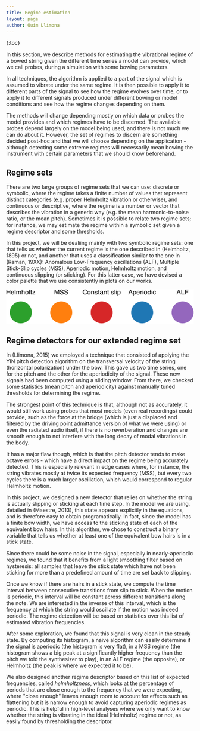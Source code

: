 ```yaml
---
title: Regime estimation
layout: page
author: Quim Llimona
---
```


{:toc}

In this section, we describe methods for estimating the vibrational regime of a bowed string given the different time series a model can provide, which we call probes, during a simulation with some bowing parameters.

In all techniques, the algorithm is applied to a part of the signal which is assumed to vibrate under the same regime. It is then possible to apply it to different parts of the signal to see how the regime evolves over time, or to apply it to different signals produced under different bowing or model conditions and see how the regime changes depending on them.

The methods will change depending mostly on which data or probes the model provides and which regimes have to be discerned. The available probes depend largely on the model being used, and there is not much we can do about it. However, the set of regimes to discern are something decided post-hoc and that we will choose depending on the application - although detecting some extreme regimes will necessarily mean bowing the instrument with certain parameters that we should know beforehand. 

## Regime sets

There are two large groups of regime sets that we can use: discrete or symbolic, where the regime takes a finite number of values that represent distinct categories (e.g. proper Helmholtz vibration or otherwise), and continuous or descriptive, where the regime is a number or vector that describes the vibration in a generic way (e.g. the mean harmonic-to-noise ratio, or the mean pitch). Sometimes it is possible to relate two regime sets; for instance, we may estimate the regime within a symbolic set given a regime descriptor and some thresholds.

In this project, we will be dealiing mainly with two symbolic regime sets: one that tells us whether the current regime is the one described in (Helmholtz, 1895) or not, and another that uses a classification similar to the one in (Raman, 19XX): Anomalous Low-Frequency oscillations (ALF), Multiple Stick-Slip cycles (MSS), Aperiodic motion, Helmholtz motion, and continuous slipping (or sticking). For this latter case, we have devised a color palette that we use consistently in plots on our works.

![The color palette used when representing our regime set](img/colormap.png)

## Regime detectors for our extended regime set 

In (Llimona, 2015) we employed a technique that consisted of applying the YIN pitch detection algorithm on the transversal velocity of the string (horizontal polarization) under the bow. This gave us two time series, one for the pitch and the other for the aperiodicity of the signal. These new signals had been computed using a sliding window. From there, we checked some statistics (mean pitch and aperiodicity) against manually tuned thresholds for determining the regime.

The strongest point of this technique is that, although not as accurately, it would still work using probes that most models (even real recordings) could provide, such as the force at the bridge (which is just a displaced and filtered by the driving point admittance version of what we were using) or even the radiated audio itself, if there is no reverberation and changes are smooth enough to not interfere with the long decay of modal vibrations in the body.

It has a major flaw though, which is that the pitch detector tends to make octave errors - which have a direct impact on the regime being accurately detected. This is especially relevant in edge cases where, for instance, the string vibrates mostly at twice its expected frequency (MSS), but every two cycles there is a much larger oscillation, which would correspond to regular Helmholtz motion.

In this project, we designed a new detector that relies on whether the string is actually slipping or sticking at each time step. In the model we are using, detailed in (Maestre, 2013), this state appears explicitly in the equations, and is therefore easy to obtain programatically. In fact, since the model has a finite bow width, we have access to the sticking state of each of the equivalent bow hairs. In this algorithm, we chose to construct a binary variable that tells us whether at least one of the equivalent bow hairs is in a stick state.

Since there could be some noise in the signal, especially in nearly-aperiodic regimes, we found that it benefits from a light smoothing filter based on hysteresis: all samples that leave the stick state which have not been sticking for more than a predefined amount of time are set back to slipping.

Once we know if there are hairs in a stick state, we compute the time interval between consecutive transitions from slip to stick. When the motion is periodic, this interval will be constant across different transitions along the note. We are interested in the inverse of this interval, which is the frequency at which the string would oscillate if the motion was indeed periodic. The regime detection will be based on statistics over this list of estimated vibration frequencies.

After some exploration, we found that this signal is very clean in the steady state. By computing its histogram, a naive algorithm can easily determine if the signal is aperiodic (the histogram is very flat), in a MSS regime (the histogram shows a big peak at a significantly higher frequency than the pitch we told the synthesizer to play), in an ALF regime (the opposite), or Helmholtz (the peak is where we expected it to be).

We also designed another regime descriptor based on this list of expected frequencies, called _helmholtzness_, which looks at the percentage of periods that are close enough to the frequency that we were expecting, where "close enough" leaves enough room to account for effects such as flattening but it is narrow enough to avoid capturing aperiodic regimes as periodic. This is helpful in high-level analyses where we only want to know whether the string is vibrating in the ideal (Helmholtz) regime or not, as easily found by thresholding the descriptor. 


